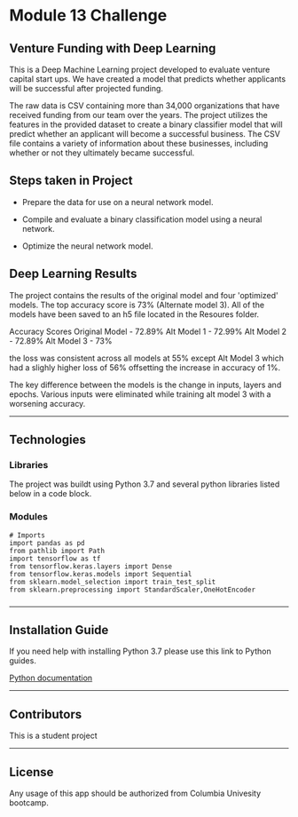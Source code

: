 # Module 13 Challenge
## Venture Funding with Deep Learning
This is a Deep Machine Learning project developed to evaluate venture capital start ups.
We have created a model that predicts whether applicants will be successful after projected funding.

The raw data is CSV containing more than 34,000 organizations that have received funding from our team over the years. The project utilizes the features in the provided dataset to create a binary classifier model that will predict whether an applicant will become a successful business. The CSV file contains a variety of information about these businesses, including whether or not they ultimately became successful.

## Steps taken in Project
* Prepare the data for use on a neural network model.

* Compile and evaluate a binary classification model using a neural network.

* Optimize the neural network model.

## Deep Learning Results
The project contains the results of the original model and four 'optimized' models. The top accuracy score is 73% (Alternate model 3). All of the models have been saved to an h5 file located in the Resoures folder.

Accuracy Scores
Original Model - 72.89%
Alt Model 1 - 72.99%
Alt Model 2 - 72.89%
Alt Model 3 - 73%

the loss was consistent across all models at 55% except Alt Model 3 which had a slighly higher loss of 56% offsetting the increase in accuracy of 1%. 

The key difference between the models is the change in inputs, layers and epochs. Various inputs were eliminated while training alt model 3 with a worsening accuracy. 

- - - 

## Technologies
### Libraries

The project was buildt using Python 3.7 and several python libraries listed below in a code block. 

###  Modules
```
# Imports
import pandas as pd
from pathlib import Path
import tensorflow as tf
from tensorflow.keras.layers import Dense
from tensorflow.keras.models import Sequential
from sklearn.model_selection import train_test_split
from sklearn.preprocessing import StandardScaler,OneHotEncoder
```

### 
- - - 
## Installation Guide
If you need help with installing Python 3.7 please use this link to Python guides.

[Python documentation](https://docs.python.org/3.7/)



- - - 
## Contributors
This is a student project 


- - - 
## License
Any usage of this app should be authorized from Columbia Univesity bootcamp.
